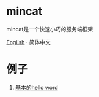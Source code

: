 # mincat

mincat是一个快速小巧的服务端框架

[English](./README.md) · 简体中文

# 例子

1. [基本的hello word](./examples/hello/src/main.rs)